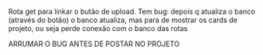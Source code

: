 Rota get para linkar o butão de upload. Tem bug:
depois q atualiza o banco (através do botão)
o banco atualiza, mas para de mostrar os cards de projeto, 
ou seja perde conexão com o banco das rotas

ARRUMAR O BUG ANTES DE POSTAR  NO PROJETO
